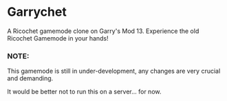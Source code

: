 Garrychet
=========

A Ricochet gamemode clone on Garry's Mod 13. Experience the old Ricochet Gamemode in your hands!


### NOTE:
This gamemode is still in under-development, any changes are very crucial and demanding.

It would be better not to run this on a server... for now.
